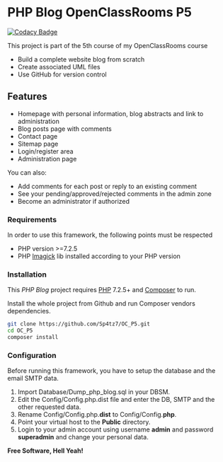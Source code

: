 # PHP Blog OpenClassRooms P5
[![Codacy Badge](https://api.codacy.com/project/badge/Grade/7e03001e53ac4555ae3d45b355afc681)](https://app.codacy.com/manual/Sp4tz7/OC_P5?utm_source=github.com&utm_medium=referral&utm_content=Sp4tz7/OC_P5&utm_campaign=Badge_Grade_Dashboard)

This project is part of the 5th course of my OpenClassRooms course
-  Build a complete website blog from scratch
-  Create associated UML files
-  Use GitHub for version control

## Features

-  Homepage with personal information, blog abstracts and link to administration
-  Blog posts page with comments
-  Contact page
-  Sitemap page
-  Login/register area 
-  Administration page

You can also:
-  Add comments for each post or reply to an existing comment
-  See your pending/approved/rejected comments in the admin zone
-  Become an administrator if authorized

### Requirements

In order to use this framework, the following points must be respected

-  PHP version >=7.2.5
-  PHP [Imagick](http://pecl.php.net/package/imagick/3.4.4/windows) lib installed according to your PHP version

### Installation

This _PHP Blog_ project requires [PHP](https://php.net/) 7.2.5+ and [Composer](https://getcomposer.org/) to run.

Install the whole project from Github and run Composer vendors dependencies.

```sh
git clone https://github.com/Sp4tz7/OC_P5.git
cd OC_P5
composer install
```

### Configuration

Before running this framework, you have to setup the database and the email SMTP data.
1.  Import Database/Dump_php_blog.sql in your DBSM.
2.  Edit the Config/Config.php.dist file and enter the DB, SMTP and the other requested data.
3.  Rename Config/Config.php.**dist** to Config/Config.**php**.
4.  Point your virtual host to the **Public** directory.
5.  Login to your admin account using username **admin** and password **superadmin** and change your personal data.

**Free Software, Hell Yeah!**
